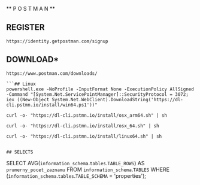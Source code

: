**  P O S T M A N **

## REGISTER
```
https://identity.getpostman.com/signup
```

## DOWNLOAD*
```
https://www.postman.com/downloads/

```## Linux
powershell.exe -NoProfile -InputFormat None -ExecutionPolicy AllSigned -Command "[System.Net.ServicePointManager]::SecurityProtocol = 3072; iex ((New-Object System.Net.WebClient).DownloadString('https://dl-cli.pstmn.io/install/win64.ps1'))"
```

```## MAC (M+)
curl -o- "https://dl-cli.pstmn.io/install/osx_arm64.sh" | sh
```
```## MAC (Intel)
curl -o- "https://dl-cli.pstmn.io/install/osx_64.sh" | sh
```

```## Linux
curl -o- "https://dl-cli.pstmn.io/install/linux64.sh" | sh
```
```

## SELECTS
```
SELECT AVG(`information_schema`.`tables`.`TABLE_ROWS`) AS `prumerny_pocet_zaznamu`
FROM `information_schema`.`TABLES`
WHERE (`information_schema`.`tables`.`TABLE_SCHEMA` = 'properties');
```
